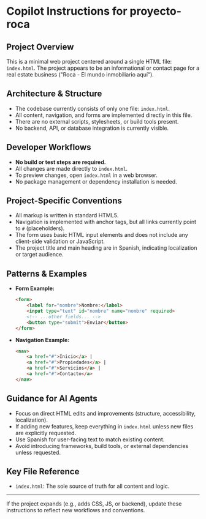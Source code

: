 # Copilot Instructions for proyecto-roca

## Project Overview
This is a minimal web project centered around a single HTML file: `index.html`. The project appears to be an informational or contact page for a real estate business ("Roca - El mundo inmobiliario aquí").

## Architecture & Structure
- The codebase currently consists of only one file: `index.html`.
- All content, navigation, and forms are implemented directly in this file.
- There are no external scripts, stylesheets, or build tools present.
- No backend, API, or database integration is currently visible.

## Developer Workflows
- **No build or test steps are required.**
- All changes are made directly to `index.html`.
- To preview changes, open `index.html` in a web browser.
- No package management or dependency installation is needed.

## Project-Specific Conventions
- All markup is written in standard HTML5.
- Navigation is implemented with anchor tags, but all links currently point to `#` (placeholders).
- The form uses basic HTML input elements and does not include any client-side validation or JavaScript.
- The project title and main heading are in Spanish, indicating localization or target audience.

## Patterns & Examples
- **Form Example:**
  ```html
  <form>
      <label for="nombre">Nombre:</label>
      <input type="text" id="nombre" name="nombre" required>
      <!-- ...other fields... -->
      <button type="submit">Enviar</button>
  </form>
  ```
- **Navigation Example:**
  ```html
  <nav>
      <a href="#">Inicio</a> |
      <a href="#">Propiedades</a> |
      <a href="#">Servicios</a> |
      <a href="#">Contacto</a>
  </nav>
  ```

## Guidance for AI Agents
- Focus on direct HTML edits and improvements (structure, accessibility, localization).
- If adding new features, keep everything in `index.html` unless new files are explicitly requested.
- Use Spanish for user-facing text to match existing content.
- Avoid introducing frameworks, build tools, or external dependencies unless requested.

## Key File Reference
- `index.html`: The sole source of truth for all content and logic.

---
If the project expands (e.g., adds CSS, JS, or backend), update these instructions to reflect new workflows and conventions.
